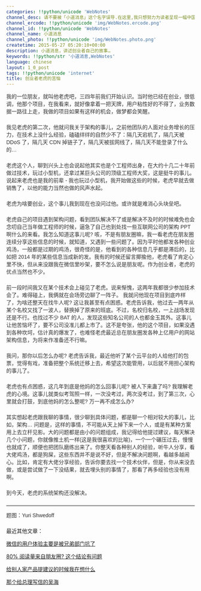 ```yaml
---
categories: !!python/unicode 'WebNotes'
channel_desc: 请不要被「小道消息」这个名字误导.在这里,我只想努力为读者呈现一幅中国互联网的清明上河图.
channel_ercode: !!python/unicode 'img/WebNotes.ercode.png'
channel_id: !!python/unicode 'WebNotes'
channel_name: 小道消息
channel_photo: !!python/unicode 'img/WebNotes.photo.png'
createtime: 2015-05-27 05:20:10+00:00
description: 小道消息，讲述创业者自己的故事…
keywords: !!python/str '小道消息,WebNotes'
language: chinese
layout: 1_0_post
tags: !!python/unicode 'internet'
title: 创业者老虎的苦恼
---
```

<div class="rich_media_content" id="js_content">
<p style="font-family: Avenir, sans-serif; border: 0px; margin-top: 2px; margin-bottom: 22px; padding: 0px; outline: 0px; color: rgb(51, 51, 51); white-space: normal;">
         我的一位朋友，就叫他老虎吧，三四年前我们开始认识。当时他已经在创业，很低调，他那个项目，在我看来，就好像拿着一把天牌，用户粘性好的不得了，业务数据一路往上走，我做的项目如果有这样的机会，做梦都会笑醒。
        </p>
<p style="font-family: Avenir, sans-serif; border: 0px; margin-top: 2px; margin-bottom: 22px; padding: 0px; outline: 0px; color: rgb(51, 51, 51); white-space: normal;">
         我见老虎的第二次，他就问我关于架构的事儿，之前他团队的人面对业务增长的压力，在技术上没什么经验，磕磕绊绊的自然少不了：隔几天宕机了，隔几天被 DDoS 了，隔几天 CDN 掉链子了，隔几天被拔网线了，隔几天不能登录了什么的…
        </p>
<p style="font-family: Avenir, sans-serif; border: 0px; margin-top: 2px; margin-bottom: 22px; padding: 0px; outline: 0px; color: rgb(51, 51, 51); white-space: normal;">
         老虎这个人，聊到兴头上也会说起他其实也是个工程师出身，在大约十几二十年前做过技术，玩过小型机，还拿过某巨头公司的顶级工程师大奖，这是挺牛的事儿。说起来老虎也是我的前辈 - 我也玩过小型机，我开始做这些的时候，老虎早就去做销售了，以他的能力当然也做的风声水起。
        </p>
<p style="font-family: Avenir, sans-serif; border: 0px; margin-top: 2px; margin-bottom: 22px; padding: 0px; outline: 0px; color: rgb(51, 51, 51); white-space: normal;">
         老虎为啥要创业，这个事儿我到现在也没问过他。或许就是难消心头块垒吧。
        </p>
<p style="font-family: Avenir, sans-serif; border: 0px; margin-top: 2px; margin-bottom: 22px; padding: 0px; outline: 0px; color: rgb(51, 51, 51); white-space: normal;">
         老虎自己的项目遇到架构问题，看到团队解决不了或是解决不及时的时候难免也会念叨自己当年做工程师的时候，逼急了自己也到处找一些互联网公司的架构 PPT 啊什么的来看。我怎么知道这事儿呢? 咳，不是有朋友圈嘛，我一看老虎在朋友圈连续分享这些信息的时候，就知道，又遇到一些问题了。因为平时他都发各种创业鸡汤，一般都是过期的鸡汤，很奇怪的是，他看到的各种信息几乎都是滞后的，比如把 2014 年的某些信息当成新的发。我有的时候还留言揶揄他，老虎看了肯定心里不快，但从来没跟我在微信里吵架，要不怎么说是朋友呢。作为创业者，老虎的优点当然也不少。
        </p>
<p style="font-family: Avenir, sans-serif; border: 0px; margin-top: 2px; margin-bottom: 22px; padding: 0px; outline: 0px; color: rgb(51, 51, 51); white-space: normal;">
         前一段时间我又在某个技术会上碰见了老虎。说来惭愧，这两年我都很少参加技术会了。难得碰上，我俩就在会场旁边聊了一阵子。 我就问他现在项目到底咋样了，为啥还整天在找牛人呢? 这让我甚至有点困惑。老虎告诉我，他过去一两年从某个名校又找了一波人，替换掉了原来的班底。不过，名校归名校，一上战场发现还是不行。也找过不少 BAT 的人，发现这些知名公司的人也都金玉其外。这事儿让他苦恼坏了，要不公司没准儿都上市了。这不是夸张，他的这个项目，如果没遇到各种坎坷，估计真的爆发了，也难怪老虎最近总在朋友圈发各种上亿用户的网站架构信息，为将来作准备还不行嘛。
        </p>
<p style="font-family: Avenir, sans-serif; border: 0px; margin-top: 2px; margin-bottom: 22px; padding: 0px; outline: 0px; color: rgb(51, 51, 51); white-space: normal;">
         我问，那你以后怎么办呢? 老虎告诉我，最近他听了某个云平台的人给他打的包票，觉得有戏，准备把整个系统迁移上去，希望这次能管用，以后就不用担心架构的事儿了。
        </p>
<p style="font-family: Avenir, sans-serif; border: 0px; margin-top: 2px; margin-bottom: 22px; padding: 0px; outline: 0px; color: rgb(51, 51, 51); white-space: normal;">
         老虎也有点困惑，这几年到底是他妈的怎么回事儿呢? 被人下来蛊了吗? 我理解老虎的心境。这事儿就类似考驾照一样，一次没考过，两次没考过，到了第三次，心里就会打鼓，到底他妈的怎么整呢? 万一再不成怎么办?
        </p>
<p style="font-family: Avenir, sans-serif; border: 0px; margin-top: 2px; margin-bottom: 22px; padding: 0px; outline: 0px; color: rgb(51, 51, 51); white-space: normal;">
         其实想起老虎跟我聊的事情，很少聊到具体问题，都是聊一个相对较大的事儿，比如，架构… 问题是，这样的事情，不可能从天上掉下来一个人，或是有某种方案用上去立杆见影。大的问题都是由小的问题组成，我记得给他提过建议，每天解决几个小问题，你就像推土机一样(这是我很喜欢的比喻)，一个一个碾压过去，慢慢也就成了，顺便也把团队磨练出来了。你整天看各种别人的经验，听牛人分享，看大佬鸡汤，都是狗屎，这些东西并不是说不好，但是不解决问题啊，看越多越闹心。比如，肯定有大佬分享经验，告诉你要去找一个技术伙伴，但是，你从来没去做，或是尝试做了一下没结果，就去埋头别的事情了，那看了再多经验也没有用啊。
        </p>
<p style="font-family: Avenir, sans-serif; border: 0px; margin-top: 2px; margin-bottom: 22px; padding: 0px; outline: 0px; color: rgb(51, 51, 51); white-space: normal;">
         到今天，老虎的系统架构还没解决。
        </p>
<hr style="font-family: Avenir, sans-serif; border-right-width: 0px; border-bottom-width: 0px; border-left-width: 0px; border-top-style: solid; border-top-color: rgb(234, 234, 234); height: 1px; margin: 1em 0px; padding: 0px; color: rgb(51, 51, 51); white-space: normal;"/>
<p style="font-family: Avenir, sans-serif; border: 0px; margin-top: 2px; margin-bottom: 22px; padding: 0px; outline: 0px; color: rgb(51, 51, 51); white-space: normal;">
         题图：Yuri Shwedoff
        </p>
<p>
         最近其他文章：
        </p>
<p>
<a data_ue_src="http://mp.weixin.qq.com/s?__biz=MjM5ODIyMTE0MA==&amp;mid=209358968&amp;idx=1&amp;sn=60124af79a8ebee942d723647c23a488&amp;scene=21#wechat_redirect" href="http://mp.weixin.qq.com/s?__biz=MjM5ODIyMTE0MA==&amp;mid=209358968&amp;idx=1&amp;sn=60124af79a8ebee942d723647c23a488&amp;scene=21#wechat_redirect" target="_blank">
          微信的用户体验主要是被兄弟部门坑了
         </a>
<br/>
</p>
<p>
<a data_ue_src="http://mp.weixin.qq.com/s?__biz=MjM5ODIyMTE0MA==&amp;mid=209436737&amp;idx=1&amp;sn=aed8c5f8314e9f64a5fcd117e4b4ca5b&amp;scene=21#wechat_redirect" href="http://mp.weixin.qq.com/s?__biz=MjM5ODIyMTE0MA==&amp;mid=209436737&amp;idx=1&amp;sn=aed8c5f8314e9f64a5fcd117e4b4ca5b&amp;scene=21#wechat_redirect" target="_blank">
          80% 阅读量来自朋友圈?  这个结论有问题
         </a>
<br/>
</p>
<p>
<a data_ue_src="http://mp.weixin.qq.com/s?__biz=MjM5ODIyMTE0MA==&amp;mid=209253247&amp;idx=1&amp;sn=808efbe6b49ffa9266e1e67c14ead111&amp;scene=21#wechat_redirect" href="http://mp.weixin.qq.com/s?__biz=MjM5ODIyMTE0MA==&amp;mid=209253247&amp;idx=1&amp;sn=808efbe6b49ffa9266e1e67c14ead111&amp;scene=21#wechat_redirect" target="_blank">
          给别人家产品提建议的时候我在想什么
         </a>
<br/>
</p>
<p>
<a data_ue_src="http://mp.weixin.qq.com/s?__biz=MjM5ODIyMTE0MA==&amp;mid=209299628&amp;idx=1&amp;sn=39f8e158539c4b218936701aa48dad6c&amp;scene=21#wechat_redirect" href="http://mp.weixin.qq.com/s?__biz=MjM5ODIyMTE0MA==&amp;mid=209299628&amp;idx=1&amp;sn=39f8e158539c4b218936701aa48dad6c&amp;scene=21#wechat_redirect" target="_blank">
          那个给总理写信的吴海
         </a>
<br/>
</p>
</div>